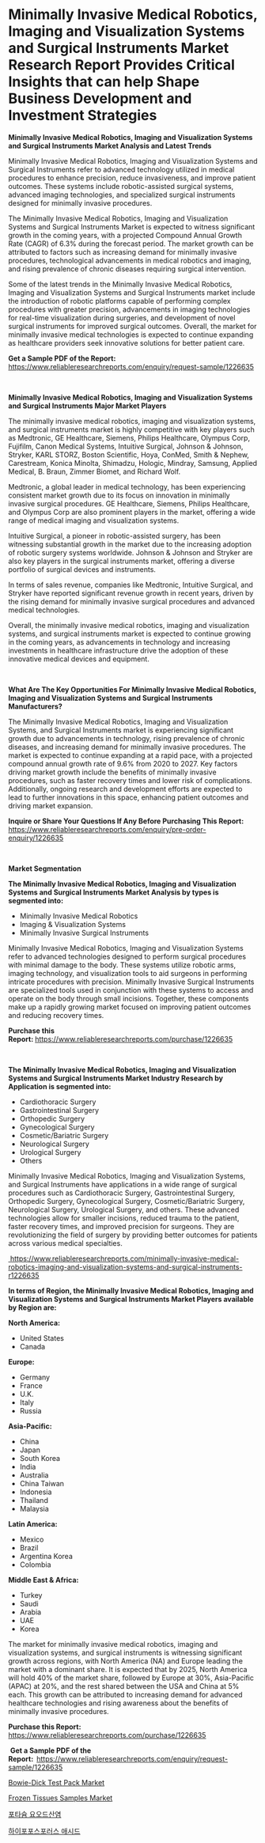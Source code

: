 <p><h1>Minimally Invasive Medical Robotics, Imaging and Visualization Systems and Surgical Instruments Market Research Report Provides Critical Insights that can help Shape Business Development and Investment Strategies</h1></p><p><strong>Minimally Invasive Medical Robotics, Imaging and Visualization Systems and Surgical Instruments Market Analysis and Latest Trends</strong></p>
<p><p>Minimally Invasive Medical Robotics, Imaging and Visualization Systems and Surgical Instruments refer to advanced technology utilized in medical procedures to enhance precision, reduce invasiveness, and improve patient outcomes. These systems include robotic-assisted surgical systems, advanced imaging technologies, and specialized surgical instruments designed for minimally invasive procedures.</p><p>The Minimally Invasive Medical Robotics, Imaging and Visualization Systems and Surgical Instruments Market is expected to witness significant growth in the coming years, with a projected Compound Annual Growth Rate (CAGR) of 6.3% during the forecast period. The market growth can be attributed to factors such as increasing demand for minimally invasive procedures, technological advancements in medical robotics and imaging, and rising prevalence of chronic diseases requiring surgical intervention.</p><p>Some of the latest trends in the Minimally Invasive Medical Robotics, Imaging and Visualization Systems and Surgical Instruments market include the introduction of robotic platforms capable of performing complex procedures with greater precision, advancements in imaging technologies for real-time visualization during surgeries, and development of novel surgical instruments for improved surgical outcomes. Overall, the market for minimally invasive medical technologies is expected to continue expanding as healthcare providers seek innovative solutions for better patient care.</p></p>
<p><strong>Get a Sample PDF of the Report:&nbsp;</strong> <a href="https://www.reliableresearchreports.com/enquiry/request-sample/1226635">https://www.reliableresearchreports.com/enquiry/request-sample/1226635</a></p>
<p>&nbsp;</p>
<p><strong>Minimally Invasive Medical Robotics, Imaging and Visualization Systems and Surgical Instruments Major Market Players</strong></p>
<p><p>The minimally invasive medical robotics, imaging and visualization systems, and surgical instruments market is highly competitive with key players such as Medtronic, GE Healthcare, Siemens, Philips Healthcare, Olympus Corp, Fujifilm, Canon Medical Systems, Intuitive Surgical, Johnson & Johnson, Stryker, KARL STORZ, Boston Scientific, Hoya, ConMed, Smith & Nephew, Carestream, Konica Minolta, Shimadzu, Hologic, Mindray, Samsung, Applied Medical, B. Braun, Zimmer Biomet, and Richard Wolf.</p><p>Medtronic, a global leader in medical technology, has been experiencing consistent market growth due to its focus on innovation in minimally invasive surgical procedures. GE Healthcare, Siemens, Philips Healthcare, and Olympus Corp are also prominent players in the market, offering a wide range of medical imaging and visualization systems.</p><p>Intuitive Surgical, a pioneer in robotic-assisted surgery, has been witnessing substantial growth in the market due to the increasing adoption of robotic surgery systems worldwide. Johnson & Johnson and Stryker are also key players in the surgical instruments market, offering a diverse portfolio of surgical devices and instruments.</p><p>In terms of sales revenue, companies like Medtronic, Intuitive Surgical, and Stryker have reported significant revenue growth in recent years, driven by the rising demand for minimally invasive surgical procedures and advanced medical technologies.</p><p>Overall, the minimally invasive medical robotics, imaging and visualization systems, and surgical instruments market is expected to continue growing in the coming years, as advancements in technology and increasing investments in healthcare infrastructure drive the adoption of these innovative medical devices and equipment.</p></p>
<p>&nbsp;</p>
<p><strong>What Are The Key Opportunities For Minimally Invasive Medical Robotics, Imaging and Visualization Systems and Surgical Instruments Manufacturers?</strong></p>
<p><p>The Minimally Invasive Medical Robotics, Imaging and Visualization Systems, and Surgical Instruments market is experiencing significant growth due to advancements in technology, rising prevalence of chronic diseases, and increasing demand for minimally invasive procedures. The market is expected to continue expanding at a rapid pace, with a projected compound annual growth rate of 9.6% from 2020 to 2027. Key factors driving market growth include the benefits of minimally invasive procedures, such as faster recovery times and lower risk of complications. Additionally, ongoing research and development efforts are expected to lead to further innovations in this space, enhancing patient outcomes and driving market expansion.</p></p>
<p><strong>Inquire or Share Your Questions If Any Before Purchasing This Report:</strong> <a href="https://www.reliableresearchreports.com/enquiry/pre-order-enquiry/1226635">https://www.reliableresearchreports.com/enquiry/pre-order-enquiry/1226635</a></p>
<p>&nbsp;</p>
<p><strong>Market Segmentation</strong></p>
<p><strong>The Minimally Invasive Medical Robotics, Imaging and Visualization Systems and Surgical Instruments Market Analysis by types is segmented into:</strong></p>
<p><ul><li>Minimally Invasive Medical Robotics</li><li>Imaging & Visualization Systems</li><li>Minimally Invasive Surgical Instruments</li></ul></p>
<p><p>Minimally Invasive Medical Robotics, Imaging and Visualization Systems refer to advanced technologies designed to perform surgical procedures with minimal damage to the body. These systems utilize robotic arms, imaging technology, and visualization tools to aid surgeons in performing intricate procedures with precision. Minimally Invasive Surgical Instruments are specialized tools used in conjunction with these systems to access and operate on the body through small incisions. Together, these components make up a rapidly growing market focused on improving patient outcomes and reducing recovery times.</p></p>
<p><strong>Purchase this Report:&nbsp;</strong><a href="https://www.reliableresearchreports.com/purchase/1226635">https://www.reliableresearchreports.com/purchase/1226635</a></p>
<p>&nbsp;</p>
<p><strong>The Minimally Invasive Medical Robotics, Imaging and Visualization Systems and Surgical Instruments Market Industry Research by Application is segmented into:</strong></p>
<p><ul><li>Cardiothoracic Surgery</li><li>Gastrointestinal Surgery</li><li>Orthopedic Surgery</li><li>Gynecological Surgery</li><li>Cosmetic/Bariatric Surgery</li><li>Neurological Surgery</li><li>Urological Surgery</li><li>Others</li></ul></p>
<p><p>Minimally Invasive Medical Robotics, Imaging and Visualization Systems, and Surgical Instruments have applications in a wide range of surgical procedures such as Cardiothoracic Surgery, Gastrointestinal Surgery, Orthopedic Surgery, Gynecological Surgery, Cosmetic/Bariatric Surgery, Neurological Surgery, Urological Surgery, and others. These advanced technologies allow for smaller incisions, reduced trauma to the patient, faster recovery times, and improved precision for surgeons. They are revolutionizing the field of surgery by providing better outcomes for patients across various medical specialties.</p></p>
<p><a href="https://www.reliableresearchreports.com/minimally-invasive-medical-robotics-imaging-and-visualization-systems-and-surgical-instruments-r1226635">&nbsp;https://www.reliableresearchreports.com/minimally-invasive-medical-robotics-imaging-and-visualization-systems-and-surgical-instruments-r1226635</a></p>
<p><strong>In terms of Region, the Minimally Invasive Medical Robotics, Imaging and Visualization Systems and Surgical Instruments Market Players available by Region are:</strong></p>
<p>
    <p> <strong> North America: </strong>
        <ul>
            <li>United States</li>
            <li>Canada</li>
        </ul>
        </p> 
    <p> <strong> Europe: </strong>
        <ul>
            <li>Germany</li>
            <li>France</li>
            <li>U.K.</li>
            <li>Italy</li>
            <li>Russia</li>
        </ul>
        </p> 
    <p> <strong> Asia-Pacific: </strong>
        <ul>
            <li>China</li>
            <li>Japan</li>
            <li>South Korea</li>
            <li>India</li>
            <li>Australia</li>
            <li>China Taiwan</li>
            <li>Indonesia</li>
            <li>Thailand</li>
            <li>Malaysia</li>
        </ul>
        </p> 
    <p> <strong> Latin America: </strong>
        <ul>
            <li>Mexico</li>
            <li>Brazil</li>
            <li>Argentina Korea</li>
            <li>Colombia</li>
        </ul>
        </p> 
    <p> <strong> Middle East & Africa: </strong>
        <ul>
            <li>Turkey</li>
            <li>Saudi</li>
            <li>Arabia</li>
            <li>UAE</li>
            <li>Korea</li>
        </ul>
    </p>
    </p>
<p><p>The market for minimally invasive medical robotics, imaging and visualization systems, and surgical instruments is witnessing significant growth across regions, with North America (NA) and Europe leading the market with a dominant share. It is expected that by 2025, North America will hold 40% of the market share, followed by Europe at 30%, Asia-Pacific (APAC) at 20%, and the rest shared between the USA and China at 5% each. This growth can be attributed to increasing demand for advanced healthcare technologies and rising awareness about the benefits of minimally invasive procedures.</p></p>
<p><strong>Purchase this Report: </strong><a href="https://www.reliableresearchreports.com/purchase/1226635">https://www.reliableresearchreports.com/purchase/1226635</a></p>
<p>&nbsp;<strong>Get a Sample PDF of the Report:&nbsp;&nbsp;</strong><a href="https://www.reliableresearchreports.com/enquiry/request-sample/1226635">https://www.reliableresearchreports.com/enquiry/request-sample/1226635</a></p>
<p><strong></strong></p>
<p><p><a href="https://github.com/kathiaseamanalvaradovlprc2h/Market-Research-Report-List-2/blob/main/bowie-dick-test-pack-market.md">Bowie-Dick Test Pack Market</a></p><p><a href="https://github.com/wusalecollins540tpqoz/Market-Research-Report-List-2/blob/main/frozen-tissues-samples-market.md">Frozen Tissues Samples Market</a></p><p><a href="https://github.com/royErdmtyan906778/Market-Research-Report-List-1/blob/main/702038046877.md">포타슘 요오드산염</a></p><p><a href="https://github.com/valroy852/Market-Research-Report-List-1/blob/main/225195946878.md">하이포포스포러스 애시드</a></p></p>